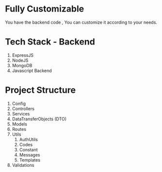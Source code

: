 # Fully Customizable
You have the backend code , You can customize it according to your needs.

# Tech Stack - Backend
1) ExpressJS
2) NodeJS
3) MongoDB
4) Javascript Backend

# Project Structure

1) Config
2) Controllers
3) Services
4) DataTransferObjects (DTO)
5) Models
6) Routes
7) Utils
    1) AuthUtils
    2) Codes
    3) Constant
    4) Messages
    5) Templates
9) Validations

